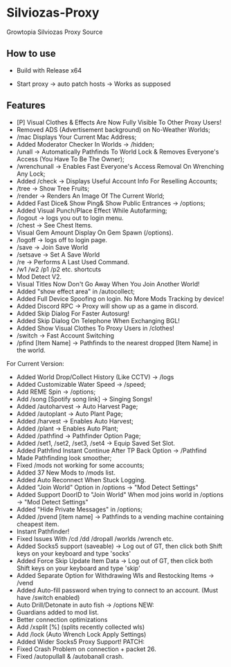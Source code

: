 # Silviozas-Proxy
Growtopia Silviozas Proxy Source

## How to use
* Build with Release x64

* Start proxy -> auto patch hosts -> Works as supposed

## Features
* [P] Visual Clothes & Effects Are Now Fully Visible To Other Proxy Users!
* Removed ADS (Advertisement background) on No-Weather Worlds;
* /mac Displays Your Current Mac Address;
* Added Moderator Checker In Worlds -> /hidden;
* /unall -> Automatically Pathfinds To World Lock & Removes Everyone's Access (You Have To Be The Owner);
* /wrenchunall -> Enables Fast Everyone's Access Removal On Wrenching Any Lock;
* Added /check -> Displays Useful Account Info For Reselling Accounts;
* /tree -> Show Tree Fruits;
* /render -> Renders An Image Of The Current World;
* Added Fast Dice& Show Ping& Show Public Entrances -> /options;
* Added Visual Punch/Place Effect While Autofarming;
* /logout -> logs you out to login menu.
* /chest -> See Chest Items.
* Visual Gem Amount Display On Gem Spawn (/options).
* /logoff -> logs off to login page.
* /save -> Join Save World
* /setsave -> Set A Save World
* /re -> Performs A Last Used Command.
* /w1 /w2 /p1 /p2 etc. shortcuts
* Mod Detect V2.
* Visual Titles Now Don't Go Away When You Join Another World!
* Added "show effect area" in /autocollect;
* Added Full Device Spoofing on login. No More Mods Tracking by device!
* Added Discord RPC -> Proxy will show up as a game in discord.
* Added Skip Dialog For Faster Autosurg!
* Added Skip Dialog On Telephone When Exchanging BGL!
* Added Show Visual Clothes To Proxy Users in /clothes!
* /switch -> Fast Account Switching
* /pfind [Item Name] -> Pathfinds to the nearest dropped [Item Name] in the world.
  
For Current Version:
* Added World Drop/Collect History (Like CCTV) -> /logs
* Added Customizable Water Speed -> /speed;
* Add REME Spin -> /options;
* Add /song [Spotify song link] -> Singing Songs!
* Added /autoharvest -> Auto Harvest Page;
* Added /autoplant -> Auto Plant Page;
* Added /harvest -> Enables Auto Harvest;
* Added /plant -> Enables Auto Plant;
* Added /pathfind -> Pathfinder Option Page;
* Added /set1, /set2, /set3, /set4 -> Equip Saved Set Slot.
* Added Pathfind Instant Continue After TP Back Option -> /Pathfind
* Made Pathfinding look smoother;
* Fixed /mods not working for some accounts;
* Added 37 New Mods to /mods list.
* Added Auto Reconnect When Stuck Logging.
* Added "Join World" Option in /options -> "Mod Detect Settings"
* Added Support DoorID to "Join World" When mod joins world in /options -> "Mod Detect Settings"
* Added "Hide Private Messages" in /options;
* Added /pvend [item name] -> Pathfinds to a vending machine containing cheapest item.
* Instant Pathfinder!
* Fixed Issues With /cd /dd /dropall /worlds /wrench etc.
* Added Socks5 support (saveable) -> Log out of GT, then click both Shift keys on your keyboard and type 'socks'
* Added Force Skip Update Item Data -> Log out of GT, then click both Shift keys on your keyboard and type 'skip'
* Added Separate Option for Withdrawing Wls and Restocking Items -> /vend
* Added Auto-fill password when trying to connect to an account. (Must have /switch enabled)
* Auto Drill/Detonate in auto fish -> /options
NEW:
* Guardians added to mod list.
* Better connection optimizations
* Add /xsplit [%] (splits recently collected wls)
* Add /lock (Auto Wrench Lock Apply Settings)
* Added Wider Socks5 Proxy Support!
PATCH:
* Fixed Crash Problem on connection + packet 26.
* Fixed /autopullall & /autobanall crash.
